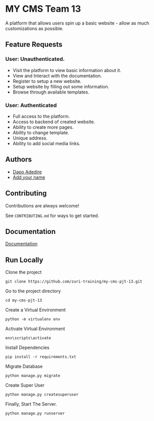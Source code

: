 
# MY CMS Team 13

A platform that allows users spin up a basic website - allow as much customizations as possible.




## Feature Requests

### User: Unauthenticated.

- Visit the platform to view basic information about it.
- View and Interact with the documentation.
- Register to setup a new website.
- Setup website by filling out some information.
- Browse through available templates.

### User: Authenticated
- Full access to the platform.
- Access to backend of created website.
- Ability to create more pages.
- Ability to change template.
- Unique address.
- Ability to add social media links.


## Authors

- [Dapo Adedire](https://www.github.com/dapo_adedire)
- [Add your name](https://www.github.com/your-username)


## Contributing

Contributions are always welcome!

See `CONTRIBUTING.md` for ways to get started.



## Documentation

[Documentation](https://github.com/zuri-training/my-cms-pjt-13/blob/main/DOCUMENTATION.md)


## Run Locally

Clone the project

```
git clone https://github.com/zuri-training/my-cms-pjt-13.git
```

Go to the project directory

```
cd my-cms-pjt-13
```

Create a Virtual Environment 
```
python -m virtualenv env
```
Activate Virtual Environment
```
env\scripts\activate
```

Install Dependencies

```
pip install -r requirements.txt
```
Migrate Database 
```
python manage.py migrate
```
Create Super User 
```
python manage.py createsuperuser
```
Finally, Start The Server.
```
python manage.py runserver
```


